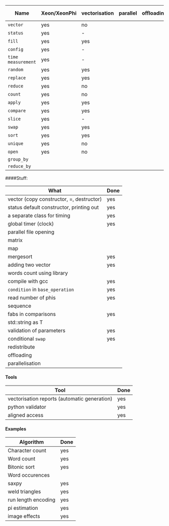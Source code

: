 |Name|Xeon/XeonPhi|vectorisation|parallel|offloading|CUDA|Unit tests|Docs|Wiki|
|---|---|---|---|---|---|---|---|---|
|`vector`|yes|no||||yes|yes|
|`status`|yes|-||||yes|yes|
|`fill`|yes|yes||||yes|yes|
|`config`|yes|-||||yes|yes|
|`time measurement`|yes|-||||yes|yes|
|`random`|yes|yes||||yes|yes|
|`replace`|yes|yes||||yes|yes|
|`reduce`|yes|no||||yes|yes|
|`count`|yes|no||||yes|yes|
|`apply`|yes|yes||||yes|yes|
|`compare`|yes|yes||||yes|yes|
|`slice`|yes|-||||yes|yes|
|`swap`|yes|yes||||yes|yes||
|`sort`|yes|yes||||yes|yes||
|`unique`|yes|no||||yes|yes|
|`open`|yes|no||||yes|yes|
|`group_by`|
|`reduce_by`|

####Stuff:

|What|Done|
|---|---|
|vector (copy constructor, =, destructor)|yes|
|status default constructor, printing out|yes|
|a separate class for timing|yes|
|global timer (clock)|yes|
|parallel file opening||
|matrix||
|map||
|mergesort|yes|
|adding two vector|yes|
|words count using library||
|compile with gcc|yes|
|`condition` in `base_operation`|yes|
|read number of phis|yes|
|sequence||
|fabs in comparisons|yes|
|std::string as T||
|validation of parameters|yes|
|conditional `swap`|yes|
|redistribute||
|offloading||
|parallelisation||

#### Tools

|Tool|Done|
|---|---|
|vectorisation reports (automatic generation)|yes|
|python validator|yes|
|aligned access|yes|

#### Examples

|Algorithm|Done|
|---|---|
|Character count|yes|
|Word count|yes|
|Bitonic sort|yes|
|Word occurences||
|saxpy|yes|
|weld triangles|yes|
|run length encoding|yes|
|pi estimation|yes|
|image effects|yes|
